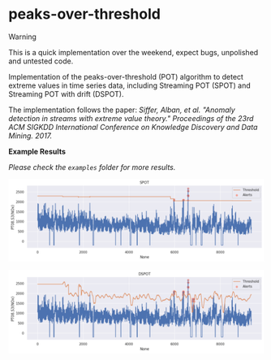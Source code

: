 # peaks-over-threshold

> [!WARNING]
> This is a quick implementation over the weekend,
> expect bugs, unpolished and untested code.

Implementation of the peaks-over-threshold (POT) algorithm to detect extreme values in time series data,
including Streaming POT (SPOT) and Streaming POT with drift (DSPOT).

The implementation follows the paper: _Siffer, Alban, et al.
"Anomaly detection in streams with extreme value theory."
Proceedings of the 23rd ACM SIGKDD International Conference on Knowledge Discovery and Data Mining.
2017._

__Example Results__

_Please check the `examples` folder for more results._

![SPOT](./examples/spot.png)

![DSPOT](./examples/dspot.png)